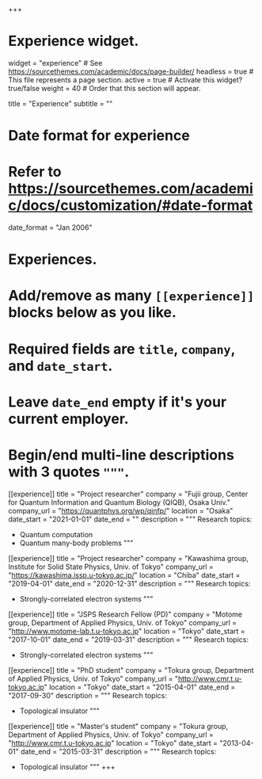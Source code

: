 +++
# Experience widget.
widget = "experience"  # See https://sourcethemes.com/academic/docs/page-builder/
headless = true  # This file represents a page section.
active = true  # Activate this widget? true/false
weight = 40  # Order that this section will appear.

title = "Experience"
subtitle = ""

# Date format for experience
#   Refer to https://sourcethemes.com/academic/docs/customization/#date-format
date_format = "Jan 2006"

# Experiences.
#   Add/remove as many `[[experience]]` blocks below as you like.
#   Required fields are `title`, `company`, and `date_start`.
#   Leave `date_end` empty if it's your current employer.
#   Begin/end multi-line descriptions with 3 quotes `"""`.
[[experience]]
  title = "Project researcher"
  company = "Fujii group, Center for Quantum Information and Quantum Biology (QIQB), Osaka Univ."
  company_url = "https://quantphys.org/wp/qinfp/"
  location = "Osaka"
  date_start = "2021-01-01"
  date_end = ""
  description = """
  Research topics:
  * Quantum computation
  * Quantum many-body problems
  """

[[experience]]
  title = "Project researcher"
  company = "Kawashima group, Institute for Solid State Physics, Univ. of Tokyo"
  company_url = "https://kawashima.issp.u-tokyo.ac.jp/"
  location = "Chiba"
  date_start = "2019-04-01"
  date_end = "2020-12-31"
  description = """
  Research topics:
  * Strongly-correlated electron systems
  """

[[experience]]
  title = "JSPS Research Fellow (PD)"
  company = "Motome group, Department of Applied Physics, Univ. of Tokyo"
  company_url = "http://www.motome-lab.t.u-tokyo.ac.jp"
  location = "Tokyo"
  date_start = "2017-10-01"
  date_end = "2019-03-31"
  description = """
  Research topics:
  * Strongly-correlated electron systems
  """

[[experience]]
  title = "PhD student"
  company = "Tokura group, Department of Applied Physics, Univ. of Tokyo"
  company_url = "http://www.cmr.t.u-tokyo.ac.jp"
  location = "Tokyo"
  date_start = "2015-04-01"
  date_end = "2017-09-30"
  description = """
  Research topics:
  * Topological insulator
  """

[[experience]]
  title = "Master's student"
  company = "Tokura group, Department of Applied Physics, Univ. of Tokyo"
  company_url = "http://www.cmr.t.u-tokyo.ac.jp"
  location = "Tokyo"
  date_start = "2013-04-01"
  date_end = "2015-03-31"
  description = """
  Research topics:
  * Topological insulator
  """
+++
